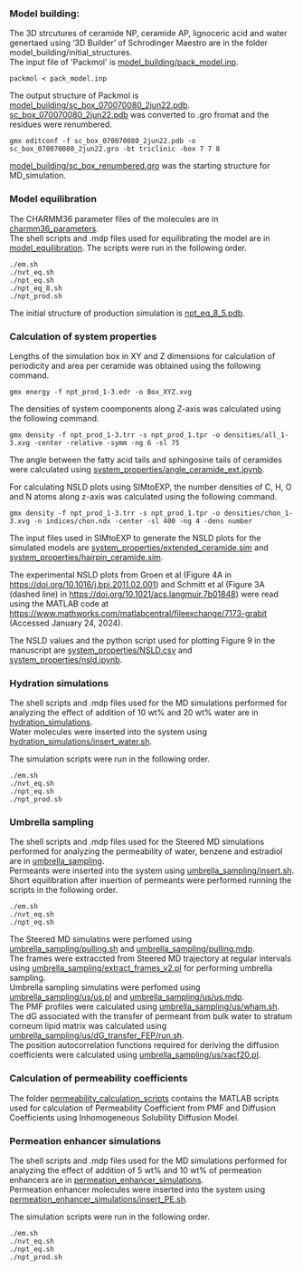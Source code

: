 
### Model building: 
The 3D strcutures of ceramide NP, ceramide AP, lignoceric acid and water genertaed using ‘3D Builder’ of Schrodinger Maestro are in the folder model_building/initial_structures. <br>
The input file of 'Packmol' is [model_building/pack_model.inp](model_building/pack_model.inp).
```
packmol < pack_model.inp 
```
The output structure of Packmol is [model_building/sc_box_070070080_2jun22.pdb](model_building/sc_box_070070080_2jun22.pdb). <br>
[sc_box_070070080_2jun22.pdb](model_building/sc_box_070070080_2jun22.pdb) was converted to .gro fromat and the residues were renumbered.
```
gmx editconf -f sc_box_070070080_2jun22.pdb -o sc_box_070070080_2jun22.gro -bt triclinic -box 7 7 8
```
[model_building/sc_box_renumbered.gro](model_building/sc_box_renumbered.gro) was the starting structure for MD_simulation.

### Model equilibration
The CHARMM36 parameter files of the molecules are in [charmm36_parameters](charmm36_parameters). <br>
The shell scripts and .mdp files used for equilibrating the model are in [model_equilibration](model_equilibration). The scripts were run in the following order.
```
./em.sh
./nvt_eq.sh
./npt_eq.sh
./npt_eq_8.sh
./npt_prod.sh
```
The initial structure of production simulation is [npt_eq_8_5.pdb](npt_eq_8_5.pdb).

### Calculation of system properties
Lengths of the simulation box in XY and Z dimensions for calculation of periodicity and area per ceramide was obtained using the following command.
```
gmx energy -f npt_prod_1-3.edr -o Box_XYZ.xvg
```
The densities of system coomponents along Z-axis was calculated using the following command.
```
gmx density -f npt_prod_1-3.trr -s npt_prod_1.tpr -o densities/all_1-3.xvg -center -relative -symm -ng 6 -sl 75
```
The angle between the fatty acid tails and sphingosine tails of ceramides were calculated using [system_properties/angle_ceramide_ext.ipynb](system_properties/angle_ceramide_ext.ipynb).

For calculating NSLD plots using SIMtoEXP, the number densities of C, H, O and N atoms along z-axis was calculated using the following command.
```
gmx density -f npt_prod_1-3.trr -s npt_prod_1.tpr -o densities/chon_1-3.xvg -n indices/chon.ndx -center -sl 400 -ng 4 -dens number
``` 
The input files used in SIMtoEXP to generate the NSLD plots for the simulated models are [system_properties/extended_ceramide.sim](system_properties/extended_ceramide.sim) and [system_properties/hairpin_ceramide.sim](system_properties/hairpin_ceramide.sim).

The experimental NSLD plots from Groen et al (Figure 4A in https://doi.org/10.1016/j.bpj.2011.02.001) and Schmitt et al (Figure 3A (dashed line) in https://doi.org/10.1021/acs.langmuir.7b01848) were read using the MATLAB code at https://www.mathworks.com/matlabcentral/fileexchange/7173-grabit (Accessed January 24, 2024).

The NSLD values and the python script used for plotting Figure 9 in the manuscript are [system_properties/NSLD.csv](system_properties/NSLD.csv) and [system_properties/nsld.ipynb](system_properties/nsld.ipynb).

### Hydration simulations
The shell scripts and .mdp files used for the MD simulations performed for analyzing the effect of addition of 10 wt% and 20 wt% water are in [hydration_simulations](hydration_simulations). <br>
Water molecules were inserted into the system using [hydration_simulations/insert_water.sh](hydration_simulations/insert_water.sh).

The simulation scripts were run in the following order.
```
./em.sh
./nvt_eq.sh
./npt_eq.sh
./npt_prod.sh
```
### Umbrella sampling
The shell scripts and .mdp files used for the Steered MD simulations performed for analyzing the permeability of water, benzene and estradiol are in [umbrella_sampling](umbrella_sampling). <br>
Permeants were inserted into the system using [umbrella_sampling/insert.sh](umbrella_sampling/insert.sh). <br>
Short equilibration after insertion of permeants were performed running the scripts in the following order.
```
./em.sh
./nvt_eq.sh
./npt_eq.sh
```
The Steered MD simulatins were perfomed using [umbrella_sampling/pulling.sh](umbrella_sampling/pulling.sh) and [umbrella_sampling/pulling.mdp](umbrella_sampling/pulling.mdp). <br>
The frames were extraccted from Steered MD trajectory at regular intervals using [umbrella_sampling/extract_frames_v2.pl](umbrella_sampling/extract_frames_v2.pl) for performing umbrella sampling. <br>
Umbrella sampling simulatins were perfomed using [umbrella_sampling/us/us.pl](umbrella_sampling/us/us.pl) and [umbrella_sampling/us/us.mdp](umbrella_sampling/us/us.mdp). <br>
The PMF profiles were calculated using [umbrella_sampling/us/wham.sh](umbrella_sampling/us/wham.sh).
The dG associated with the transfer of permeant from bulk water to stratum corneum lipid matrix was calculated using [umbrella_sampling/us/dG_transfer_FEP/run.sh](umbrella_sampling/us/dG_transfer_FEP/run.sh). <br>
The position autocorrelation functions required for deriving the diffusion coefficients were calculated using [umbrella_sampling/us/xacf20.pl](umbrella_sampling/us/xacf20.pl). <br>
### Calculation of permeability coefficients
The folder [permeability_calculation_scripts](permeability_calculation_scripts) contains the MATLAB scripts used for calculation of Permeability Coefficient from PMF and Diffusion Coefficients using Inhomogeneous Solubility Diffusion Model.
### Permeation enhancer simulations
The shell scripts and .mdp files used for the MD simulations performed for analyzing the effect of addition of 5 wt% and 10 wt% of permeation enhancers are in [permeation_enhancer_simulations](permeation_enhancer_simulations). <br>
Permeation enhancer molecules were inserted into the system using [permeation_enhancer_simulations/insert_PE.sh](permeation_enhancer_simulations/insert_PE.sh).

The simulation scripts were run in the following order.
```
./em.sh
./nvt_eq.sh
./npt_eq.sh
./npt_prod.sh
```



